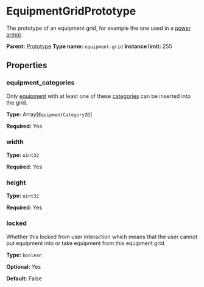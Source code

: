 # EquipmentGridPrototype

The prototype of an equipment grid, for example the one used in a [power armor](https://wiki.factorio.com/Power_armor).

**Parent:** [Prototype](Prototype.md)
**Type name:** `equipment-grid`
**Instance limit:** 255

## Properties

### equipment_categories

Only [equipment](prototype:EquipmentPrototype) with at least one of these [categories](prototype:EquipmentCategory) can be inserted into the grid.

**Type:** Array[`EquipmentCategoryID`]

**Required:** Yes

### width

**Type:** `uint32`

**Required:** Yes

### height

**Type:** `uint32`

**Required:** Yes

### locked

Whether this locked from user interaction which means that the user cannot put equipment into or take equipment from this equipment grid.

**Type:** `boolean`

**Optional:** Yes

**Default:** False

